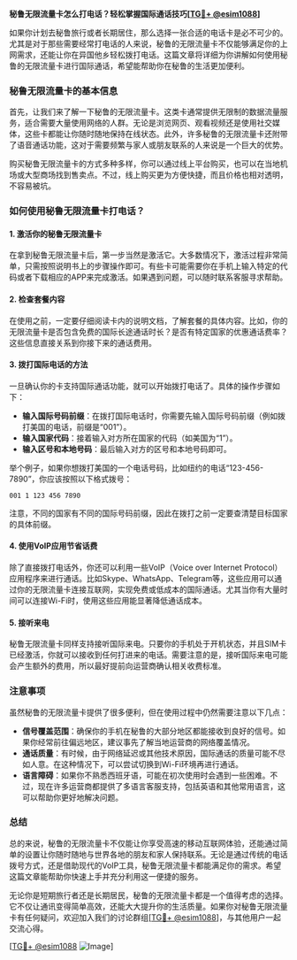 **秘鲁无限流量卡怎么打电话？轻松掌握国际通话技巧[[TG💪+ @esim1088](https://t.me/s/esim1088)]**

如果你计划去秘鲁旅行或者长期居住，那么选择一张合适的电话卡是必不可少的。尤其是对于那些需要经常打电话的人来说，秘鲁的无限流量卡不仅能够满足你的上网需求，还能让你在异国他乡轻松拨打电话。这篇文章将详细为你讲解如何使用秘鲁的无限流量卡进行国际通话，希望能帮助你在秘鲁的生活更加便利。

### 秘鲁无限流量卡的基本信息

首先，让我们来了解一下秘鲁的无限流量卡。这类卡通常提供无限制的数据流量服务，适合需要大量使用网络的人群。无论是浏览网页、观看视频还是使用社交媒体，这些卡都能让你随时随地保持在线状态。此外，许多秘鲁的无限流量卡还附带了语音通话功能，这对于需要频繁与家人或朋友联系的人来说是一个巨大的优势。

购买秘鲁无限流量卡的方式多种多样，你可以通过线上平台购买，也可以在当地机场或大型商场找到售卖点。不过，线上购买更为方便快捷，而且价格也相对透明，不容易被坑。

### 如何使用秘鲁无限流量卡打电话？

#### 1. **激活你的秘鲁无限流量卡**

在拿到秘鲁无限流量卡后，第一步当然是激活它。大多数情况下，激活过程非常简单，只需按照说明书上的步骤操作即可。有些卡可能需要你在手机上输入特定的代码或者下载相应的APP来完成激活。如果遇到问题，可以随时联系客服寻求帮助。

#### 2. **检查套餐内容**

在使用之前，一定要仔细阅读卡内的说明文档，了解套餐的具体内容。比如，你的无限流量卡是否包含免费的国际长途通话时长？是否有特定国家的优惠通话费率？这些信息直接关系到你接下来的通话费用。

#### 3. **拨打国际电话的方法**

一旦确认你的卡支持国际通话功能，就可以开始拨打电话了。具体的操作步骤如下：

- **输入国际号码前缀**：在拨打国际电话时，你需要先输入国际号码前缀（例如拨打美国的电话，前缀是“001”）。
- **输入国家代码**：接着输入对方所在国家的代码（如美国为“1”）。
- **输入区号和本地号码**：最后输入对方的区号和本地号码即可。

举个例子，如果你想拨打美国的一个电话号码，比如纽约的电话“123-456-7890”，你应该按照以下格式拨号：

```
001 1 123 456 7890
```

注意，不同的国家有不同的国际号码前缀，因此在拨打之前一定要查清楚目标国家的具体前缀。

#### 4. **使用VoIP应用节省话费**

除了直接拨打电话外，你还可以利用一些VoIP（Voice over Internet Protocol）应用程序来进行通话。比如Skype、WhatsApp、Telegram等，这些应用可以通过你的无限流量卡连接互联网，实现免费或低成本的国际通话。尤其当你有大量时间可以连接Wi-Fi时，使用这些应用能显著降低通话成本。

#### 5. **接听来电**

秘鲁无限流量卡同样支持接听国际来电。只要你的手机处于开机状态，并且SIM卡已经激活，你就可以接收到任何打进来的电话。需要注意的是，接听国际来电可能会产生额外的费用，所以最好提前向运营商确认相关收费标准。

### 注意事项

虽然秘鲁的无限流量卡提供了很多便利，但在使用过程中仍然需要注意以下几点：

- **信号覆盖范围**：确保你的手机在秘鲁的大部分地区都能接收到良好的信号。如果你经常前往偏远地区，建议事先了解当地运营商的网络覆盖情况。
- **通话质量**：有时候，由于网络延迟或其他技术原因，国际通话的质量可能不尽如人意。在这种情况下，可以尝试切换到Wi-Fi环境再进行通话。
- **语言障碍**：如果你不熟悉西班牙语，可能在初次使用时会遇到一些困难。不过，现在许多运营商都提供了多语言客服支持，包括英语和其他常用语言，这可以帮助你更好地解决问题。

### 总结

总的来说，秘鲁的无限流量卡不仅能让你享受高速的移动互联网体验，还能通过简单的设置让你随时随地与世界各地的朋友和家人保持联系。无论是通过传统的电话拨号方式，还是借助现代的VoIP工具，秘鲁无限流量卡都能满足你的需求。希望这篇文章能帮助你快速上手并充分利用这一便捷的服务。

无论你是短期旅行者还是长期居民，秘鲁的无限流量卡都是一个值得考虑的选择。它不仅让通讯变得简单高效，还能大大提升你的生活质量。如果你对秘鲁无限流量卡有任何疑问，欢迎加入我们的讨论群组[[TG💪+ @esim1088](https://t.me/s/esim1088)]，与其他用户一起交流心得。

[[TG💪+ @esim1088](https://t.me/s/esim1088) ![Image](https://i.postimg.cc/4NQfJmqS/Snipaste-2025-05-13-00-14-12.png)]